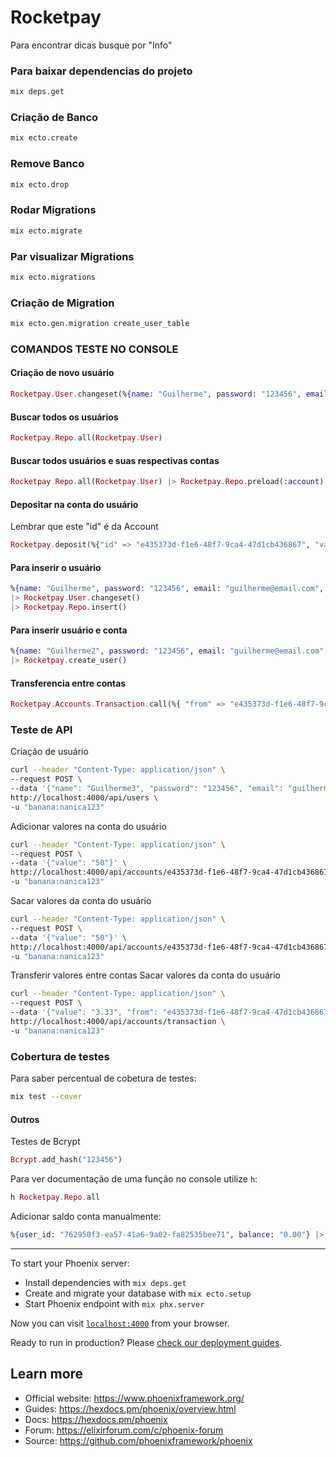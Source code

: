 # Rocketpay

Para encontrar dicas busque por "Info"

### Para baixar dependencias do projeto
```sh
mix deps.get
```

### Criação de Banco
```sh
mix ecto.create
```

### Remove Banco
```sh
mix ecto.drop
```

### Rodar Migrations
```sh
mix ecto.migrate
```

### Par visualizar Migrations
```sh
mix ecto.migrations
```

### Criação de Migration
```sh
mix ecto.gen.migration create_user_table
```

### COMANDOS TESTE NO CONSOLE

#### Criação de novo usuário
```elixir
Rocketpay.User.changeset(%{name: "Guilherme", password: "123456", email: "guilherme@email.com", nickname: "guilherme", age: 32}) 
```

#### Buscar todos os usuários
```elixir
Rocketpay.Repo.all(Rocketpay.User)
```

#### Buscar todos usuários e suas respectivas contas
```elixir
Rocketpay.Repo.all(Rocketpay.User) |> Rocketpay.Repo.preload(:account)
```

#### Depositar na conta do usuário
Lembrar que este "id" é da Account
```elixir
Rocketpay.deposit(%{"id" => "e435373d-f1e6-48f7-9ca4-47d1cb436867", "value" => "50.0"})
```

#### Para inserir o usuário
```elixir
%{name: "Guilherme", password: "123456", email: "guilherme@email.com", nickname: "guilherme", age: 32}
|> Rocketpay.User.changeset()
|> Rocketpay.Repo.insert()
```

#### Para inserir usuário e conta
```elixir
%{name: "Guilherme2", password: "123456", email: "guilherme@email.com", nickname: "guilherme", age: 32}
|> Rocketpay.create_user()
```

#### Transferencia entre contas
```elixir
Rocketpay.Accounts.Transaction.call(%{ "from" => "e435373d-f1e6-48f7-9ca4-47d1cb436867", "to" => "f05016e9-06cf-4a4a-84d6-c04b5475e04f", "value" => "1"})
```

### Teste de API
Criação de usuário
```sh
curl --header "Content-Type: application/json" \
--request POST \
--data '{"name": "Guilherme3", "password": "123456", "email": "guilherme3@email.com", "nickname": "guilherme3", "age": 32}' \
http://localhost:4000/api/users \
-u "banana:nanica123"
```

Adicionar valores na conta do usuário
```sh
curl --header "Content-Type: application/json" \
--request POST \
--data '{"value": "50"}' \
http://localhost:4000/api/accounts/e435373d-f1e6-48f7-9ca4-47d1cb436867/deposit \
-u "banana:nanica123"
```

Sacar valores da conta do usuário
```sh
curl --header "Content-Type: application/json" \
--request POST \
--data '{"value": "50"}' \
http://localhost:4000/api/accounts/e435373d-f1e6-48f7-9ca4-47d1cb436867/withdraw \
-u "banana:nanica123"
```

Transferir valores entre contas
Sacar valores da conta do usuário
```sh
curl --header "Content-Type: application/json" \
--request POST \
--data '{"value": "3.33", "from": "e435373d-f1e6-48f7-9ca4-47d1cb436867", "to": "f05016e9-06cf-4a4a-84d6-c04b5475e04f"}' \
http://localhost:4000/api/accounts/transaction \
-u "banana:nanica123"
```

### Cobertura de testes

Para saber percentual de cobetura de testes:
```sh
mix test --cover
```
 
#### Outros

Testes de Bcrypt

```elixir
Bcrypt.add_hash("123456")
```

Para ver documentação de uma função no console utilize `h`:
```elixir
h Rocketpay.Repo.all
```

Adicionar saldo conta manualmente:
```elixir
%{user_id: "762950f3-ea57-41a6-9a02-fa82535bee71", balance: "0.00"} |> Rocketpay.Account.changeset() |> Rocketpay.Repo.insert()
```

--------------------------------

To start your Phoenix server:

  * Install dependencies with `mix deps.get`
  * Create and migrate your database with `mix ecto.setup`
  * Start Phoenix endpoint with `mix phx.server`

Now you can visit [`localhost:4000`](http://localhost:4000) from your browser.

Ready to run in production? Please [check our deployment guides](https://hexdocs.pm/phoenix/deployment.html).

## Learn more

  * Official website: https://www.phoenixframework.org/
  * Guides: https://hexdocs.pm/phoenix/overview.html
  * Docs: https://hexdocs.pm/phoenix
  * Forum: https://elixirforum.com/c/phoenix-forum
  * Source: https://github.com/phoenixframework/phoenix
